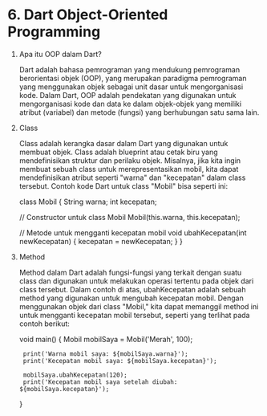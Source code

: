 # 6. Dart Object-Oriented Programming


1. Apa itu OOP dalam Dart?

    Dart adalah bahasa pemrograman yang mendukung pemrograman berorientasi objek (OOP), yang merupakan paradigma pemrograman yang menggunakan objek sebagai unit dasar untuk mengorganisasi kode. Dalam Dart, OOP adalah pendekatan yang digunakan untuk mengorganisasi kode dan data ke dalam objek-objek yang memiliki atribut (variabel) dan metode (fungsi) yang berhubungan satu sama lain.

2. Class

    Class adalah kerangka dasar dalam Dart yang digunakan untuk membuat objek. Class adalah blueprint atau cetak biru yang mendefinisikan struktur dan perilaku objek. Misalnya, jika kita ingin membuat sebuah class untuk merepresentasikan mobil, kita dapat mendefinisikan atribut seperti "warna" dan "kecepatan" dalam class tersebut. Contoh kode Dart untuk class "Mobil" bisa seperti ini:

    class Mobil {
        String warna;
        int kecepatan;

    // Constructor untuk class Mobil
        Mobil(this.warna, this.kecepatan);

    // Metode untuk mengganti kecepatan mobil
        void ubahKecepatan(int newKecepatan) {
            kecepatan = newKecepatan;
        }
    }

3. Method

    Method dalam Dart adalah fungsi-fungsi yang terkait dengan suatu class dan digunakan untuk melakukan operasi tertentu pada objek dari class tersebut. Dalam contoh di atas, ubahKecepatan adalah sebuah method yang digunakan untuk mengubah kecepatan mobil. Dengan menggunakan objek dari class "Mobil," kita dapat memanggil method ini untuk mengganti kecepatan mobil tersebut, seperti yang terlihat pada contoh berikut:

    void main() {
        Mobil mobilSaya = Mobil('Merah', 100);
  
        print('Warna mobil saya: ${mobilSaya.warna}');
        print('Kecepatan mobil saya: ${mobilSaya.kecepatan}');
  
        mobilSaya.ubahKecepatan(120);
        print('Kecepatan mobil saya setelah diubah: ${mobilSaya.kecepatan}');
    }

